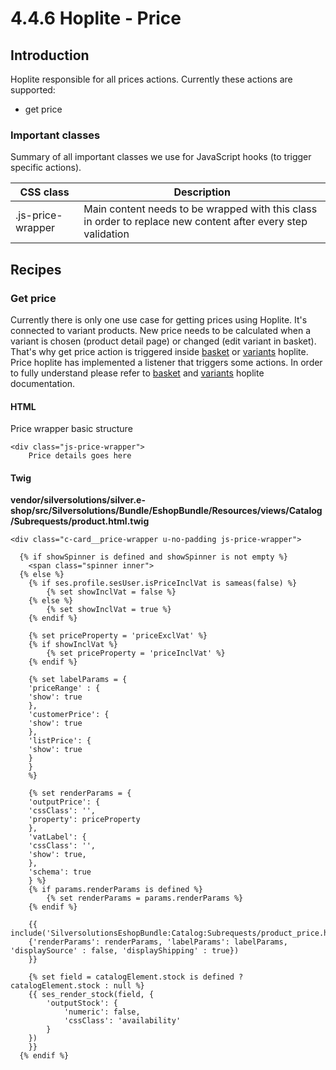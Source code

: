 # 4.4.6 Hoplite - Price

## Introduction

Hoplite responsible for all prices actions. Currently these actions are supported:

- get price

### Important classes 

Summary of all important classes we use for JavaScript hooks (to trigger specific actions).

| CSS class         | Description                                                                                                  |
| ----------------- | ------------------------------------------------------------------------------------------------------------ |
| .js-price-wrapper | Main content needs to be wrapped with this class in order to replace new content after every step validation |

## Recipes

### Get price

Currently there is only one use case for getting prices using Hoplite. It's connected to variant products. New price needs to be calculated when a variant is chosen (product detail page) or changed (edit variant in basket). That's why get price action is triggered inside [basket](4.4.2-Hoplite---Basket_23560827.html) or [variants](4.4.10-Hoplite---Variants_23560799.html) hoplite. Price hoplite has implemented a listener that triggers some actions. In order to fully understand please refer to [basket](4.4.2-Hoplite---Basket_23560827.html) and [variants](4.4.10-Hoplite---Variants_23560799.html) hoplite documentation.

#### HTML

Price wrapper basic structure

``` html+twig
<div class="js-price-wrapper">
    Price details goes here

```

#### Twig

**vendor/silversolutions/silver.e-shop/src/Silversolutions/Bundle/EshopBundle/Resources/views/Catalog/Subrequests/product.html.twig**

``` html+twig
<div class="c-card__price-wrapper u-no-padding js-price-wrapper">

  {% if showSpinner is defined and showSpinner is not empty %}
    <span class="spinner inner">
  {% else %}
    {% if ses.profile.sesUser.isPriceInclVat is sameas(false) %}
        {% set showInclVat = false %}
    {% else %}
        {% set showInclVat = true %}
    {% endif %}

    {% set priceProperty = 'priceExclVat' %}
    {% if showInclVat %}
        {% set priceProperty = 'priceInclVat' %}
    {% endif %}

    {% set labelParams = {
    'priceRange' : {
    'show': true
    },
    'customerPrice': {
    'show': true
    },
    'listPrice': {
    'show': true
    }
    }
    %}

    {% set renderParams = {
    'outputPrice': {
    'cssClass': '',
    'property': priceProperty
    },
    'vatLabel': {
    'cssClass': '',
    'show': true,
    },
    'schema': true
    } %}
    {% if params.renderParams is defined %}
        {% set renderParams = params.renderParams %}
    {% endif %}

    {{ include('SilversolutionsEshopBundle:Catalog:Subrequests/product_price.html.twig'|st_resolve_template,
    {'renderParams': renderParams, 'labelParams': labelParams, 'displaySource' : false, 'displayShipping' : true})
    }}

    {% set field = catalogElement.stock is defined ? catalogElement.stock : null %}
    {{ ses_render_stock(field, {
        'outputStock': {
            'numeric': false,
            'cssClass': 'availability'
        }
    })
    }}
  {% endif %}

```
